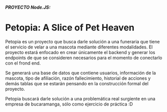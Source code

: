 ***PROYECTO Node.JS:***

# Petopia: A Slice of Pet Heaven

Petopia es un proyecto que busca darle solución a una funeraria que tiene el servicio de velar a una mascota mediante diferentes modalidades. El proyecto estará enfocado en crear únicamente el backend y generar los endpoints de que se consideren necesarios para el momento de conectarlo con el frond end. 

Se generará una base de datos que contiene usuarios, información de la mascota, tipo de afiliación, razón fallecimiento, historial de acciones y demás tablas que se estarán pensando en la construcción formal del proyecto. 



Petopia buscará darle solución a una problemática real surgiente en una empresa de bucaramanga, sólo como ejercicio de práctica :D 


